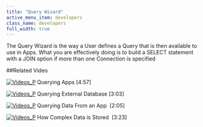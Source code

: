 ```yaml
---
title: "Query Wizard"
active_menu_item: developers
class_name: developers
full_width: true
---
```



The Query Wizard is the way a User defines a Query that is then available to use in Apps. What you are effectively doing is to build a SELECT statement with a JOIN option if more than one Connection is specified

##Related Video

[![Videos\_P](/img/docs/videos_p.png)](http://www.youtube.com/v/N-sBju6KMFE?autoplay=1&hd=1&fs=1&showsearch=0&rel=0&) Querying Apps [4:57]

[![Videos\_P](/img/docs/videos_p.png)](http://www.youtube.com/v/wxbd6ugLxa0?autoplay=1&hd=1&fs=1&showsearch=0&rel=0&) Querying External Database [3:03]

[![Videos\_P](/img/docs/videos_p.png)](http://www.youtube.com/v/Jlsh8jhSOg0?autoplay=1&hd=1&fs=1&showsearch=0&rel=0&) Querying Data From an App  [2:05]

[![Videos\_P](/img/docs/videos_p.png)](http://www.youtube.com/v/larvYYDbvf0?autoplay=1&hd=1&fs=1&showsearch=0&rel=0&) How Complex Data is Stored  [3:23]

